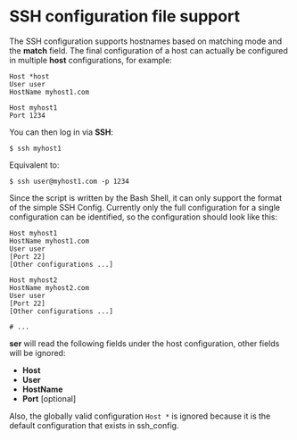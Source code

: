 # SSH configuration file support

The SSH configuration supports hostnames based on matching mode and the **match** field. The final configuration of a host can actually be configured in multiple **host** configurations, for example:

    Host *host
    User user
    HostName myhost1.com

    Host myhost1
    Port 1234

You can then log in via **SSH**:

    $ ssh myhost1

Equivalent to:

    $ ssh user@myhost1.com -p 1234

Since the script is written by the Bash Shell, it can only support the format of the simple SSH Config. Currently only the full configuration for a single configuration can be identified, so the configuration should look like this:

    Host myhost1
    HostName myhost1.com
    User user
    [Port 22]
    [Other configurations ...]

    Host myhost2
    HostName myhost2.com
    User user
    [Port 22]
    [Other configurations ...]

    # ...

**ser** will read the following fields under the host configuration, other fields will be ignored:

* **Host**
* **User**
* **HostName**
* **Port** [optional]

Also, the globally valid configuration `Host *` is ignored because it is the default configuration that exists in ssh_config.
